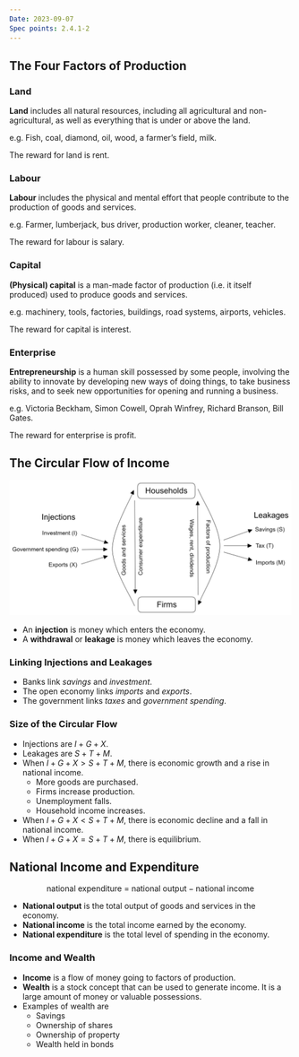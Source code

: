 ```yaml
---
Date: 2023-09-07
Spec points: 2.4.1-2
---
```


## The Four Factors of Production

### Land

**Land** includes all natural resources, including all agricultural and non-agricultural, as well as everything that is under or above the land.

e.g. Fish, coal, diamond, oil, wood, a farmer’s field, milk.

The reward for land is rent.

### Labour

**Labour** includes the physical and mental effort that people contribute to the production of goods and services.

e.g. Farmer, lumberjack, bus driver, production worker, cleaner, teacher.

The reward for labour is salary.

### Capital

**(Physical) capital** is a man-made factor of production (i.e. it itself produced) used to produce goods and services.

e.g. machinery, tools, factories, buildings, road systems, airports, vehicles.

The reward for capital is interest.

### Enterprise

**Entrepreneurship** is a human skill possessed by some people, involving the ability to innovate by developing new ways of doing things, to take business risks, and to seek new opportunities for opening and running a business.

e.g. Victoria Beckham, Simon Cowell, Oprah Winfrey, Richard Branson, Bill Gates.

The reward for enterprise is profit.

## The Circular Flow of Income

![Untitled](Economics/Macroeconomics/Aggregate%20demand/Untitled.png)

* An **injection** is money which enters the economy.
* A **withdrawal** or **leakage** is money which leaves the economy.

### Linking Injections and Leakages

* Banks link *savings* and *investment*.
* The open economy links *imports* and *exports*.
* The government links *taxes* and *government spending*.

### Size of the Circular Flow

* Injections are $I+G+X$.
* Leakages are $S+T+M$.
* When $I+G+X > S+T+M$, there is economic growth and a rise in national income.
    * More goods are purchased.
    * Firms increase production.
    * Unemployment falls.
    * Household income increases.
* When $I+G+X < S+T+M$, there is economic decline and a fall in national income.
* When $I+G+X=S+T+M$, there is equilibrium.

## National Income and Expenditure

$$
\text{national expenditure = national output}-\text{national income}
$$

* **National output** is the total output of goods and services in the economy.
* **National income** is the total income earned by the economy.
* **National expenditure** is the total level of spending in the economy.

### Income and Wealth

* **Income** is a flow of money going to factors of production.
* **Wealth** is a stock concept that can be used to generate income. It is a large amount of money or valuable possessions.
* Examples of wealth are
    * Savings
    * Ownership of shares
    * Ownership of property
    * Wealth held in bonds